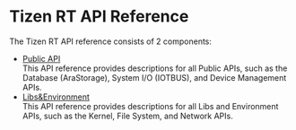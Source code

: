 # Tizen RT API Reference

The Tizen RT API reference consists of 2 components:

- [Public API](https://source.tizen.org/documentation/tizen-rt/public-api/)  
This API reference provides descriptions for all Public APIs, such as the Database (AraStorage), System I/O (IOTBUS), and Device Management APIs.
- [Libs&Environment](https://source.tizen.org/documentation/tizen-rt/libs-and-env/)  
This API reference provides descriptions for all Libs and Environment APIs, such as the Kernel, File System, and Network APIs.

